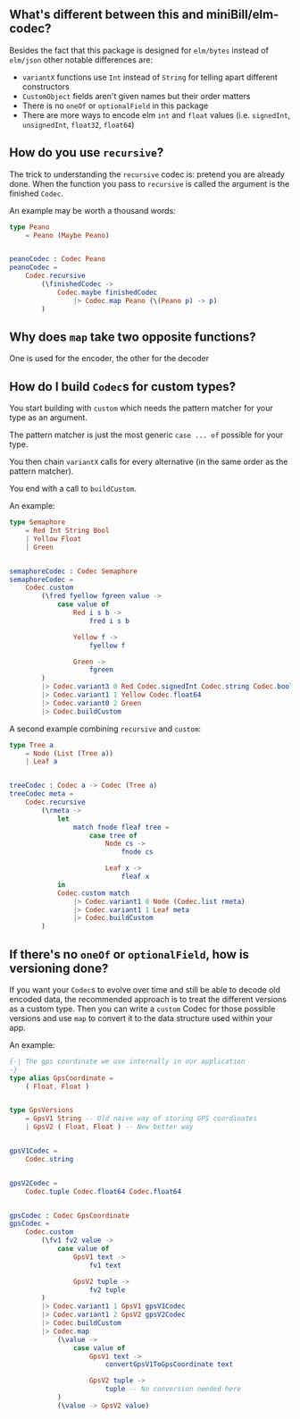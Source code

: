 ## What's different between this and miniBill/elm-codec?
Besides the fact that this package is designed for `elm/bytes` instead of `elm/json` other notable differences are:
* `variantX` functions use `Int` instead of `String` for telling apart different constructors
* `CustomObject` fields aren't given names but their order matters 
* There is no `oneOf` or `optionalField` in this package
* There are more ways to encode elm `int` and `float` values (i.e. `signedInt`, `unsignedInt`, `float32`, `float64`)

## How do you use `recursive`?
The trick to understanding the `recursive` codec is: pretend you are already done.
When the function you pass to `recursive` is called the argument is the finished `Codec`.

An example may be worth a thousand words:

```elm
type Peano
    = Peano (Maybe Peano)


peanoCodec : Codec Peano
peanoCodec =
    Codec.recursive
        (\finishedCodec ->
            Codec.maybe finishedCodec
                |> Codec.map Peano (\(Peano p) -> p)
        )
```

## Why does `map` take two opposite functions?
One is used for the encoder, the other for the decoder

## How do I build `Codec`s for custom types?
You start building with `custom` which needs the pattern matcher for your type as an argument.

The pattern matcher is just the most generic `case ... of` possible for your type.

You then chain `variantX` calls for every alternative (in the same order as the pattern matcher).

You end with a call to `buildCustom`.

An example:

```elm
type Semaphore
    = Red Int String Bool
    | Yellow Float
    | Green


semaphoreCodec : Codec Semaphore
semaphoreCodec =
    Codec.custom
        (\fred fyellow fgreen value ->
            case value of
                Red i s b ->
                    fred i s b

                Yellow f ->
                    fyellow f

                Green ->
                    fgreen
        )
        |> Codec.variant3 0 Red Codec.signedInt Codec.string Codec.bool
        |> Codec.variant1 1 Yellow Codec.float64
        |> Codec.variant0 2 Green
        |> Codec.buildCustom
```

A second example combining `recursive` and `custom`:

```elm
type Tree a
    = Node (List (Tree a))
    | Leaf a


treeCodec : Codec a -> Codec (Tree a)
treeCodec meta =
    Codec.recursive
        (\rmeta ->
            let
                match fnode fleaf tree =
                    case tree of
                        Node cs ->
                            fnode cs

                        Leaf x ->
                            fleaf x
            in
            Codec.custom match
                |> Codec.variant1 0 Node (Codec.list rmeta)
                |> Codec.variant1 1 Leaf meta
                |> Codec.buildCustom
        )
```

## If there's no `oneOf` or `optionalField`, how is versioning done?
If you want your `Codec`s to evolve over time and still be able to decode old 
encoded data, the recommended approach is to treat the different versions as a custom type.
Then you can write a `custom` Codec for those possible versions and use `map` to convert it to the data structure used within your app.

An example:
```elm
{-| The gps coordinate we use internally in our application
-}
type alias GpsCoordinate =
    ( Float, Float )


type GpsVersions
    = GpsV1 String -- Old naive way of storing GPS coordinates
    | GpsV2 ( Float, Float ) -- New better way


gpsV1Codec =
    Codec.string


gpsV2Codec =
    Codec.tuple Codec.float64 Codec.float64


gpsCodec : Codec GpsCoordinate
gpsCodec =
    Codec.custom
        (\fv1 fv2 value ->
            case value of
                GpsV1 text ->
                    fv1 text

                GpsV2 tuple ->
                    fv2 tuple
        )
        |> Codec.variant1 1 GpsV1 gpsV1Codec
        |> Codec.variant1 2 GpsV2 gpsV2Codec
        |> Codec.buildCustom
        |> Codec.map
            (\value ->
                case value of
                    GpsV1 text ->
                        convertGpsV1ToGpsCoordinate text

                    GpsV2 tuple ->
                        tuple -- No conversion needed here
            )
            (\value -> GpsV2 value)
```


